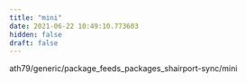 ```yaml
---
title: "mini"
date: 2021-06-22 10:49:10.773603
hidden: false
draft: false
---
```


ath79/generic/package_feeds_packages_shairport-sync/mini

